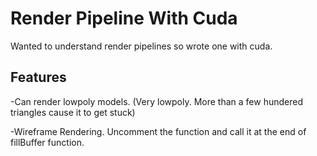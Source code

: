 # Render Pipeline With Cuda
Wanted to understand render pipelines so wrote one with cuda.

## Features
-Can render lowpoly models. (Very lowpoly. More than a few hundered triangles cause it to get stuck)

-Wireframe Rendering. Uncomment the function and call it at the end of fillBuffer function.
